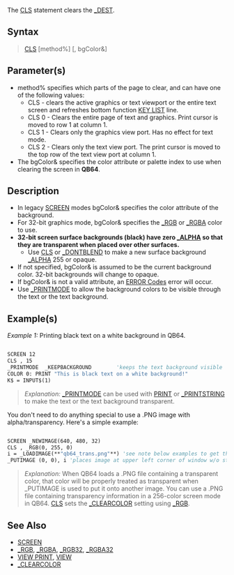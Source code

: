 The [CLS](CLS) statement clears the [_DEST](_DEST).

## Syntax
 
> [CLS](CLS) [method%] [, bgColor&]

## Parameter(s)

* method% specifies which parts of the page to clear, and can have one of the following values:
  * CLS - clears the active graphics or text viewport or the entire text screen and refreshes bottom function [KEY LIST](KEY-LIST) line.
  * CLS 0 - Clears the entire page of text and graphics. Print cursor is moved to row 1 at column 1.
  * CLS 1 - Clears only the graphics view port. Has no effect for text mode.
  * CLS 2 - Clears only the text view port. The print cursor is moved to the top row of the text view port at column 1.
* The bgColor& specifies the color attribute or palette index to use when clearing the screen in **QB64**.

## Description

* In legacy [SCREEN](SCREEN) modes bgColor& specifies the color attribute of the background.
* For 32-bit graphics mode, bgColor& specifies the [_RGB](_RGB) or [_RGBA](_RGBA) color to use. 
* **32-bit screen surface backgrounds (black) have zero [_ALPHA](_ALPHA) so that they are transparent when placed over other surfaces.**
  * Use [CLS](CLS) or [_DONTBLEND](_DONTBLEND) to make a new surface background [_ALPHA](_ALPHA) 255 or opaque.
* If not specified, bgColor& is assumed to be the current background color. 32-bit backgrounds will change to opaque.
* If bgColor& is not a valid attribute, an [ERROR Codes](ERROR-Codes) error will occur.
* Use [_PRINTMODE](_PRINTMODE) to allow the background colors to be visible through the text or the text background.

## Example(s)

*Example 1:* Printing black text on a white background in QB64.

```vb

SCREEN 12
CLS , 15
_PRINTMODE  _KEEPBACKGROUND        'keeps the text background visible
COLOR 0: PRINT "This is black text on a white background!"
K$ = INPUT$(1)

```

> *Explanation:* [_PRINTMODE](_PRINTMODE) can be used with [PRINT](PRINT) or [_PRINTSTRING](_PRINTSTRING) to make the text or the text background transparent.

You don't need to do anything special to use a .PNG image with alpha/transparency. Here's a simple example:

```vb

SCREEN _NEWIMAGE(640, 480, 32)
CLS , _RGB(0, 255, 0)
i = _LOADIMAGE(**"qb64_trans.png"**) 'see note below examples to get the image 
_PUTIMAGE (0, 0), i 'places image at upper left corner of window w/o stretching it 


```

> *Explanation:* When QB64 loads a .PNG file containing a transparent color, that color will be properly treated as transparent when _PUTIMAGE is used to put it onto another image. You can use a .PNG file containing transparency information in a 256-color screen mode in QB64. [CLS](CLS) sets the [_CLEARCOLOR](_CLEARCOLOR) setting using [_RGB](_RGB).

## See Also

* [SCREEN](SCREEN)
* [_RGB](_RGB), [_RGBA](_RGBA), [_RGB32](_RGB32), [_RGBA32](_RGBA32)
* [VIEW PRINT](VIEW-PRINT), [VIEW](VIEW)
* [_CLEARCOLOR](_CLEARCOLOR)
